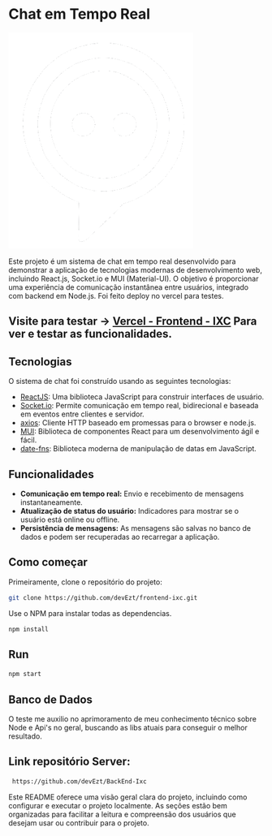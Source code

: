 # Chat em Tempo Real

![REAL TIME Logo](./public/favicon.ico)


Este projeto é um sistema de chat em tempo real desenvolvido para demonstrar a aplicação de tecnologias modernas de desenvolvimento web, incluindo React.js, Socket.io e MUI (Material-UI). O objetivo é proporcionar uma experiência de comunicação instantânea entre usuários, integrado com backend em Node.js. Foi feito deploy no vercel para testes.

## Visite para testar -> [Vercel - Frontend - IXC](https://frontend-ixc.vercel.app/) Para ver e testar as funcionalidades.

## Tecnologias

O sistema de chat foi construído usando as seguintes tecnologias:

- [ReactJS](https://reactjs.org/): Uma biblioteca JavaScript para construir interfaces de usuário.
- [Socket.io](https://socket.io/): Permite comunicação em tempo real, bidirecional e baseada em eventos entre clientes e servidor.
- [axios](https://axios-http.com/): Cliente HTTP baseado em promessas para o browser e node.js.
- [MUI](https://mui.com/): Biblioteca de componentes React para um desenvolvimento ágil e fácil.
- [date-fns](https://date-fns.org/): Biblioteca moderna de manipulação de datas em JavaScript.

## Funcionalidades

- **Comunicação em tempo real:** Envio e recebimento de mensagens instantaneamente.
- **Atualização de status do usuário:** Indicadores para mostrar se o usuário está online ou offline.
- **Persistência de mensagens:** As mensagens são salvas no banco de dados e podem ser recuperadas ao recarregar a aplicação.

## Como começar

Primeiramente, clone o repositório do projeto:

```bash
git clone https://github.com/devEzt/frontend-ixc.git
```

Use o NPM para instalar todas as dependencias.

```bash
npm install
```

## Run

```bash
npm start
```

## Banco de Dados

O teste me auxilio no aprimoramento de meu conhecimento técnico sobre Node e Api's no geral, buscando as libs atuais para conseguir o melhor resultado.

## Link repositório Server: 

```bash
 https://github.com/devEzt/BackEnd-Ixc
```

Este README oferece uma visão geral clara do projeto, incluindo como configurar e executar o projeto localmente. As seções estão bem organizadas para facilitar a leitura e compreensão dos usuários que desejam usar ou contribuir para o projeto.
